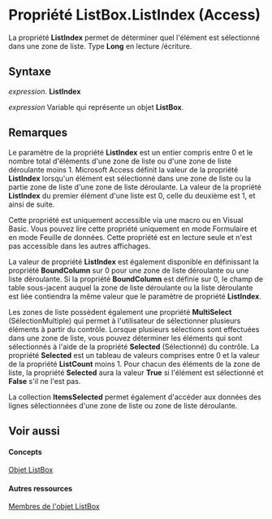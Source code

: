 
# Propriété ListBox.ListIndex (Access)

La propriété  **ListIndex** permet de déterminer quel l'élément est sélectionné dans une zone de liste. Type **Long** en lecture /écriture.


## Syntaxe

 _expression_. **ListIndex**

 _expression_ Variable qui représente un objet **ListBox**.


## Remarques

Le paramètre de la propriété  **ListIndex** est un entier compris entre 0 et le nombre total d'éléments d'une zone de liste ou d'une zone de liste déroulante moins 1. Microsoft Access définit la valeur de la propriété **ListIndex** lorsqu'un élément est sélectionné dans une zone de liste ou la partie zone de liste d'une zone de liste déroulante. La valeur de la propriété **ListIndex** du premier élément d'une liste est 0, celle du deuxième est 1, et ainsi de suite.

Cette propriété est uniquement accessible via une macro ou en Visual Basic. Vous pouvez lire cette propriété uniquement en mode Formulaire et en mode Feuille de données. Cette propriété est en lecture seule et n'est pas accessible dans les autres affichages.

La valeur de propriété  **ListIndex** est également disponible en définissant la propriété **BoundColumn** sur 0 pour une zone de liste déroulante ou une liste déroulante. Si la propriété **BoundColumn** est définie sur 0, le champ de table sous-jacent auquel la zone de liste déroulante ou la liste déroulante est liée contiendra la même valeur que le paramètre de propriété **ListIndex**.

Les zones de liste possèdent également une propriété  **MultiSelect** (SélectionMultiple) qui permet à l'utilisateur de sélectionner plusieurs éléments à partir du contrôle. Lorsque plusieurs sélections sont effectuées dans une zone de liste, vous pouvez déterminer les éléments qui sont sélectionnés à l'aide de la propriété **Selected** (Sélectionné) du contrôle. La propriété **Selected** est un tableau de valeurs comprises entre 0 et la valeur de la propriété **ListCount** moins 1. Pour chacun des éléments de la zone de liste, la propriété **Selected** aura la valeur **True** si l'élément est sélectionné et **False** s'il ne l'est pas.

La collection  **ItemsSelected** permet également d'accéder aux données des lignes sélectionnées d'une zone de liste ou zone de liste déroulante.


## Voir aussi


#### Concepts


[Objet ListBox](6bc00755-34e7-4fc2-8e72-40dae2010dd8.md)
#### Autres ressources


[Membres de l'objet ListBox](d87ad51b-9a46-21f3-f6d6-ef98ea8aaf6d.md)